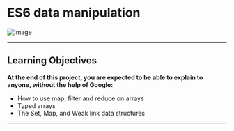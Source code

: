 # ES6 data manipulation  
![image](https://s3.eu-west-3.amazonaws.com/hbtn.intranet/uploads/medias/2019/12/6ab7bec4727cb5c91257.jpg?X-Amz-Algorithm=AWS4-HMAC-SHA256&X-Amz-Credential=AKIA4MYA5JM5DUTZGMZG%2F20230329%2Feu-west-3%2Fs3%2Faws4_request&X-Amz-Date=20230329T033332Z&X-Amz-Expires=86400&X-Amz-SignedHeaders=host&X-Amz-Signature=68b0f558e3e28c5bd2cd4eea5e4403db671d487278743bf2cd46cb47cc6f7314)
___________________________________________________________________________  
## Learning Objectives  
  
**At the end of this project, you are expected to be able to explain to anyone, without the help of Google:**

- How to use map, filter and reduce on arrays  
- Typed arrays  
- The Set, Map, and Weak link data structures  
___________________________________________________________________________  